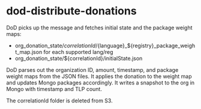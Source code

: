 # dod-distribute-donations

DoD picks up the message and fetches initial state and the package weight maps:
* org_donation_state/${correlationId}/${language}_${registry}_package_weight_map.json for each supported lang/reg
* org_donation_state/${correlationId}/initialState.json

DoD parses out the organization ID, amount, timestamp, and package weight maps from the JSON files. It applies the donation to the weight map and updates Mongo packages accordingly. It writes a snapshot to the org in Mongo with timestamp and TLP count.

The correlationId folder is deleted from S3.